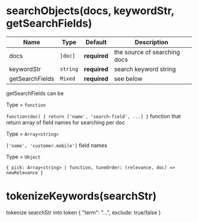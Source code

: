 # searchObjects(docs, keywordStr, getSearchFields)

| Name            | Type     | Default      | Description                  |
| --------------- | -------- | ------------ | ---------------------------- |
| docs            | `[doc]`  | **required** | the source of searching docs |
| keywordStr      | `string` | **required** | search keyword string        |
| getSearchFields | `Mixed`  | **required** | see below                    |

getSearchFields can be

Type = `function`

`function(doc) { return ['name', 'search-field', ...] }` function that return array of field names for searching per doc

Type = `Array<string>`

`['name', 'customer.mobile']` field names

Type = `Object`

`{ pick: Array<string> | function, tuneOrder: (relevance, doc) => newRelevance }`

# tokenizeKeywords(searchStr)

tokenize searchStr into token { "term": "...", exclude: true/false }
